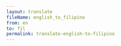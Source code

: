 ```yaml
--- 
layout: translate 
fileName: english_to_filipino
from: en
to: fil 
permalink: translate-english-to-filipino
---
```

